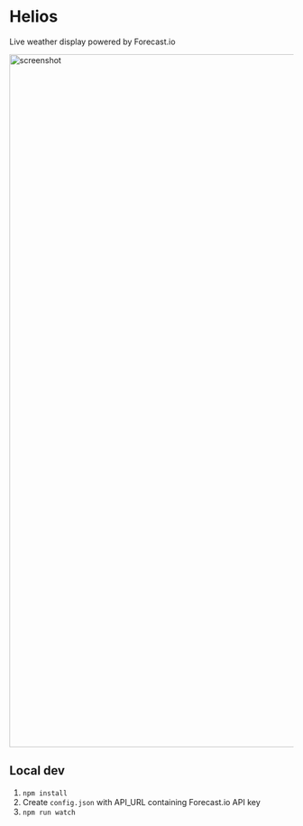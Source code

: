 # Helios
Live weather display powered by Forecast.io

<img width="1228" alt="screenshot" src="https://cloud.githubusercontent.com/assets/1940294/8941861/34e77c4c-3540-11e5-95d8-5b401b7b2270.png">

## Local dev
1. `npm install`
2. Create `config.json` with API_URL containing Forecast.io API key
3. `npm run watch`
